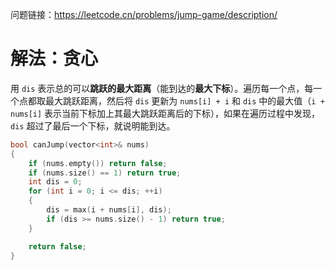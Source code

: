问题链接：https://leetcode.cn/problems/jump-game/description/

# 解法：贪心

用 `dis` 表示总的可以**跳跃的最大距离**（能到达的**最大下标**）。遍历每一个点，每一个点都取最大跳跃距离，然后将 `dis` 更新为 `nums[i] + i` 和 `dis` 中的最大值（`i + nums[i]` 表示当前下标加上其最大跳跃距离后的下标），如果在遍历过程中发现，`dis` 超过了最后一个下标，就说明能到达。

```cpp
bool canJump(vector<int>& nums)
{
    if (nums.empty()) return false;
    if (nums.size() == 1) return true;
    int dis = 0;
    for (int i = 0; i <= dis; ++i)
    {
        dis = max(i + nums[i], dis);
        if (dis >= nums.size() - 1) return true;
    }

    return false;
}
```
